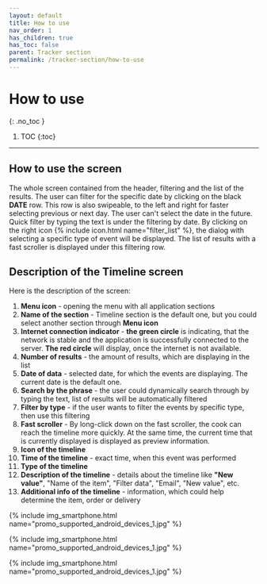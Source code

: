 ```yaml
---
layout: default
title: How to use
nav_order: 1
has_children: true
has_toc: false
parent: Tracker section
permalink: /tracker-section/how-to-use
---
```


# How to use
{: .no_toc }

1. TOC
{:toc}

---

## How to use the screen
The whole screen contained from the header, filtering and the list of the results. The user can filter for the specific date by clicking on the black **DATE** row. This row is also swipeable, to the left and right for faster selecting previous or next day. The user can't select the date in the future. Quick filter by typing the text is under the filtering by date. By clicking on the right icon {% include icon.html name="filter_list" %}, the dialog with selecting a specific type of event will be displayed. The list of results with a fast scroller is displayed under this filtering row.

## Description of the Timeline screen
Here is the description of the screen:
1. **Menu icon** - opening the menu with all application sections
1. **Name of the section** - Timeline section is the default one, but you could select another section through **Menu icon**
1. **Internet connection indicator** - <span class="text-green-200">**the green circle**</span> is indicating, that the network is stable and the application is successfully connected to the server. <span class="text-red-200">**The red circle**</span> will display, once the internet is not available.
1. **Number of results** - the amount of results, which are displaying in the list
1. **Date of data** - selected date, for which the events are displaying. The current date is the default one.
1. **Search by the phrase** - the user could dynamically search through by typing the text, list of results will be automatically filtered
1. **Filter by type** - if the user wants to filter the events by specific type, then use this filtering
1. **Fast scroller** - By long-click down on the fast scroller, the cook can reach the timeline more quickly. At the same time, the current time that is currently displayed is displayed as preview information.
1. **Icon of the timeline**
1. **Time of the timeline** - exact time, when this event was performed
1. **Type of the timeline**
1. **Description of the timeline** - details about the timeline like **"New value"**, "Name of the item", "Filter data", "Email", "New value", etc.
1. **Additional info of the timeline** - information, which could help determine the item, order or delivery

{% include img_smartphone.html name="promo_supported_android_devices_1.jpg" %}

{% include img_smartphone.html name="promo_supported_android_devices_1.jpg" %}

{% include img_smartphone.html name="promo_supported_android_devices_1.jpg" %}